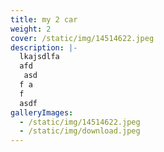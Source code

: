 ```yaml
---
title: my 2 car
weight: 2
cover: /static/img/14514622.jpeg
description: |-
  lkajsdlfa 
  afd
   asd
  f a
  f 
  asdf 
galleryImages:
  - /static/img/14514622.jpeg
  - /static/img/download.jpeg
---
```

